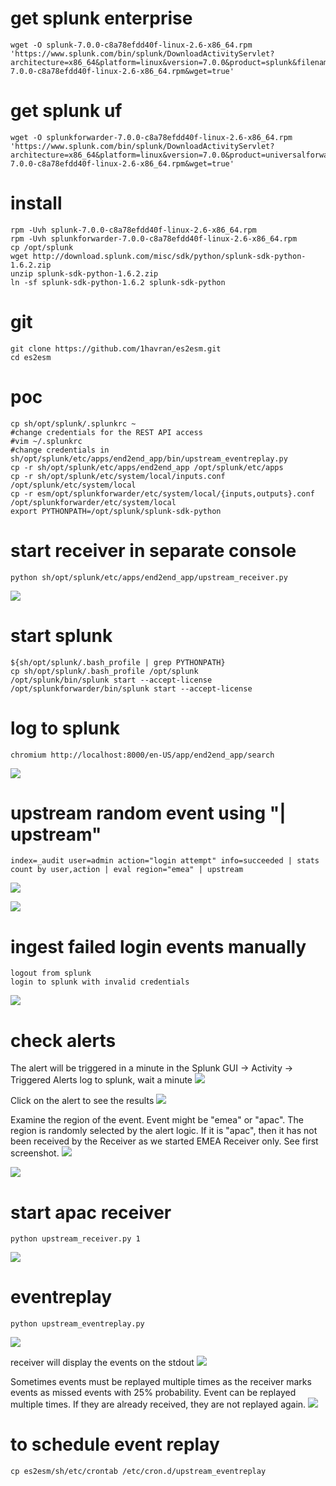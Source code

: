 # get splunk enterprise
	wget -O splunk-7.0.0-c8a78efdd40f-linux-2.6-x86_64.rpm 'https://www.splunk.com/bin/splunk/DownloadActivityServlet?architecture=x86_64&platform=linux&version=7.0.0&product=splunk&filename=splunk-7.0.0-c8a78efdd40f-linux-2.6-x86_64.rpm&wget=true'

# get splunk uf
	wget -O splunkforwarder-7.0.0-c8a78efdd40f-linux-2.6-x86_64.rpm 'https://www.splunk.com/bin/splunk/DownloadActivityServlet?architecture=x86_64&platform=linux&version=7.0.0&product=universalforwarder&filename=splunkforwarder-7.0.0-c8a78efdd40f-linux-2.6-x86_64.rpm&wget=true'

# install
	rpm -Uvh splunk-7.0.0-c8a78efdd40f-linux-2.6-x86_64.rpm
	rpm -Uvh splunkforwarder-7.0.0-c8a78efdd40f-linux-2.6-x86_64.rpm
	cp /opt/splunk
	wget http://download.splunk.com/misc/sdk/python/splunk-sdk-python-1.6.2.zip
	unzip splunk-sdk-python-1.6.2.zip
	ln -sf splunk-sdk-python-1.6.2 splunk-sdk-python

# git
	git clone https://github.com/1havran/es2esm.git
	cd es2esm

# poc
	cp sh/opt/splunk/.splunkrc ~
	#change credentials for the REST API access 
	#vim ~/.splunkrc
	#change credentials in sh/opt/splunk/etc/apps/end2end_app/bin/upstream_eventreplay.py
	cp -r sh/opt/splunk/etc/apps/end2end_app /opt/splunk/etc/apps
	cp -r sh/opt/splunk/etc/system/local/inputs.conf /opt/splunk/etc/system/local
	cp -r esm/opt/splunkforwarder/etc/system/local/{inputs,outputs}.conf /opt/splunkforwarder/etc/system/local
	export PYTHONPATH=/opt/splunk/splunk-sdk-python

# start receiver in separate console
	python sh/opt/splunk/etc/apps/end2end_app/upstream_receiver.py
![](https://github.com/1havran/es2esm/blob/master/screenshots/receiver.png)

# start splunk
	${sh/opt/splunk/.bash_profile | grep PYTHONPATH}
	cp sh/opt/splunk/.bash_profile /opt/splunk
	/opt/splunk/bin/splunk start --accept-license
	/opt/splunkforwarder/bin/splunk start --accept-license

# log to splunk
	chromium http://localhost:8000/en-US/app/end2end_app/search
![](https://github.com/1havran/es2esm/blob/master/screenshots/splunkapp.png)

# upstream random event using  "| upstream"
	index=_audit user=admin action="login attempt" info=succeeded | stats count by user,action | eval region="emea" | upstream
![](https://github.com/1havran/es2esm/blob/master/screenshots/upstream_sendevent.png)
	
![](https://github.com/1havran/es2esm/blob/master/screenshots/sendevent_receiver.png)

# ingest failed login events manually
	logout from splunk
	login to splunk with invalid credentials
![](https://github.com/1havran/es2esm/blob/master/screenshots/failedlogin.png)

# check alerts
The alert will be triggered in a minute in the Splunk GUI -> Activity -> Triggered Alerts
	log to splunk, wait a minute
![](https://github.com/1havran/es2esm/blob/master/screenshots/alert.png)

Click on the alert to see the results
![](https://github.com/1havran/es2esm/blob/master/screenshots/alertdetail.png)

Examine the region of the event. Event might be "emea" or "apac". The region is randomly selected by the alert logic. If it is "apac", then it has not been received by the Receiver as we started EMEA Receiver only. See first screenshot.
![](https://github.com/1havran/es2esm/blob/master/screenshots/apacregion.png)

![](https://github.com/1havran/es2esm/blob/master/screenshots/apacreceiverdown.png)

# start apac receiver
	python upstream_receiver.py 1
![](https://github.com/1havran/es2esm/blob/master/screenshots/apacreceiver.png)

# eventreplay
	python upstream_eventreplay.py
![](https://github.com/1havran/es2esm/blob/master/screenshots/upstream_eventreplay.png)

receiver will display the events on the stdout
![](https://github.com/1havran/es2esm/blob/master/screenshots/apacreceiverok.png)

Sometimes events must be replayed multiple times as the receiver marks events as missed events with 25% probability. Event can be replayed multiple times. If they are already received, they are not replayed again.
![](https://github.com/1havran/es2esm/blob/master/screenshots/eventreplay2.png)

# to schedule event replay
	cp es2esm/sh/etc/crontab /etc/cron.d/upstream_eventreplay
